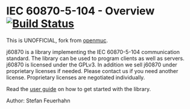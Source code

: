 #  IEC 60870-5-104 - Overview [![Build Status](https://travis-ci.org/gythialy/j60870.svg)](https://travis-ci.org/gythialy/j60870)

This is UNOFFICIAL, fork from [openmuc](http://www.openmuc.org/index.php?id=74).

j60870 is a library implementing the IEC 60870-5-104 communication standard. The library can be used to program clients as well as servers. j60870 is licensed under the GPLv3. In addition we sell j60870 under proprietary licenses if needed. Please contact us if you need another license. Proprietary licenses are negotiated individually.

Read the [user guide](doc/userguide/j60870-doc.html) on how to get started with the library. 

Author: Stefan Feuerhahn



